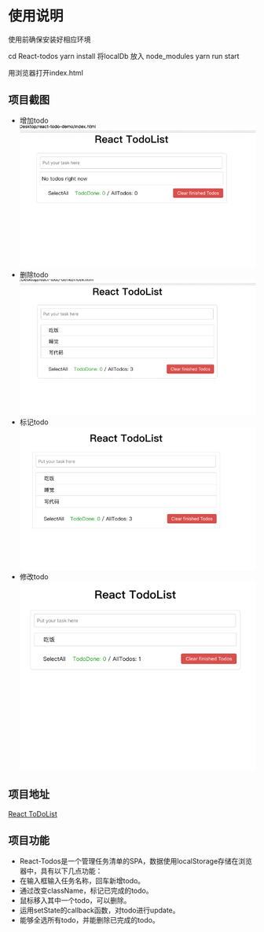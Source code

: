 # 使用说明
使用前确保安装好相应环境

cd React-todos
yarn install
将localDb 放入 node_modules
yarn run start

用浏览器打开index.html
## 项目截图
- 增加todo
![](./src/gifs/todo_add.gif)
- 删除todo
![](./src/gifs/todo_delete.gif)
- 标记todo
![](./src/gifs/todo_flag.gif)
- 修改todo
![](./src/gifs/todo_update.gif)

## 项目地址
[React ToDoList](www.qq.com)

## 项目功能
- React-Todos是一个管理任务清单的SPA，数据使用localStorage存储在浏览器中，具有以下几点功能：
- 在输入框输入任务名称，回车新增todo。
- 通过改变className，标记已完成的todo。
- 鼠标移入其中一个todo，可以删除。
- 运用setState的callback函数，对todo进行update。
- 能够全选所有todo，并能删除已完成的todo。
